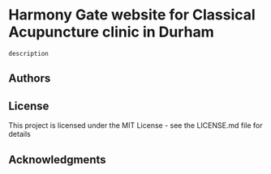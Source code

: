 # Harmony Gate website for Classical Acupuncture clinic in Durham
```
description
```
## Authors
## License
This project is licensed under the MIT License - see the LICENSE.md file for details
## Acknowledgments
